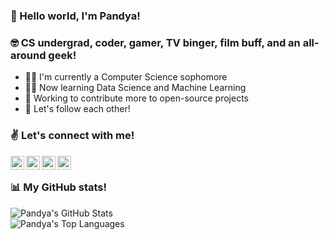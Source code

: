 ### 👋 Hello world, I'm Pandya! 

### 🤓 CS undergrad, coder, gamer, TV binger, film buff, and an all-around geek!

- 👨‍🎓 I'm currently a Computer Science sophomore
- 👨‍💻 Now learning Data Science and Machine Learning
- 🔨 Working to contribute more to open-source projects
- 🤝 Let's follow each other!

### ✌ Let's connect with me!

[<img align="left" alt="Pandya Athallah Erlambang | LinkedIn" width="22px" src="https://cdn.jsdelivr.net/npm/simple-icons@v3/icons/linkedin.svg" />][linkedin]
[<img align="left" alt="Pandya Athallah Erlambang | Twitter" width="22px" src="https://cdn.jsdelivr.net/npm/simple-icons@v3/icons/twitter.svg" />][twitter]
[<img align="left" alt="Pandya Athallah Erlambang | Instagram" width="22px" src="https://cdn.jsdelivr.net/npm/simple-icons@v3/icons/instagram.svg" />][instagram]
[<img align="left" alt="Pandya Athallah Erlambang | Steam" width="22px" src="https://cdn.jsdelivr.net/npm/simple-icons@v3/icons/steam.svg" />][steam]

<br />

### 📊 My GitHub stats!

<img align="left" alt="Pandya's GitHub Stats" src="https://github-readme-stats.vercel.app/api?username=pandya-ae&show_icons=true&include_all_commits=true" />

<br />

<img align="left" alt="Pandya's Top Languages" src="https://github-readme-stats.vercel.app/api/top-langs/?username=pandya-ae&layout=compact" />

[linkedin]: https://linkedin.com/in/pandyaae
[twitter]: https://twitter.com/pandya_ae
[instagram]: https://instagram.com/pandya.ae
[steam]: https://steamcommunity.com/id/panthaer